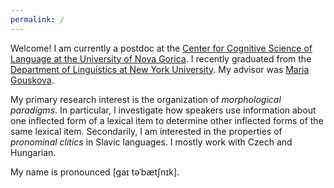 ```yaml
---
permalink: /
---
```


Welcome! I am currently a postdoc at the [Center for Cognitive Science of Language at the University of Nova Gorica](https://www.ung.si/en/research/center-for-cognitive-science-of-language/). I recently graduated from the [Department of Linguistics at New York University](https://as.nyu.edu/content/nyu-as/as/departments/linguistics/homepage.html). My advisor was [Maria Gouskova](http://gouskova.com/).

My primary research interest is the organization of _morphological paradigms_. In particular, I investigate how speakers use information about one inflected form of a lexical item to determine other inflected forms of the same lexical item. Secondarily, I am interested in the properties of _pronominal clitics_ in Slavic languages. I mostly work with Czech and Hungarian.

My name is pronounced [gaɪ təˈbætʃnɪk].